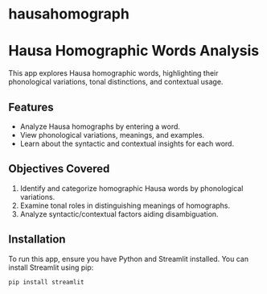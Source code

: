 # hausahomograph
# Hausa Homographic Words Analysis

This app explores Hausa homographic words, highlighting their phonological variations, tonal distinctions, and contextual usage.

## Features
- Analyze Hausa homographs by entering a word.
- View phonological variations, meanings, and examples.
- Learn about the syntactic and contextual insights for each word.

## Objectives Covered
1. Identify and categorize homographic Hausa words by phonological variations.
2. Examine tonal roles in distinguishing meanings of homographs.
3. Analyze syntactic/contextual factors aiding disambiguation.

## Installation

To run this app, ensure you have Python and Streamlit installed. You can install Streamlit using pip:

```bash
pip install streamlit
